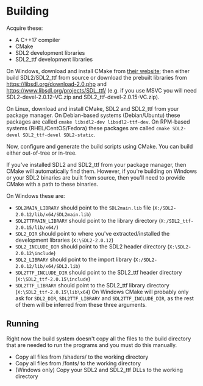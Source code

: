 # Building

Acquire these:
- A C++17 compiler
- CMake
- SDL2 development libraries
- SDL2_ttf development libraries

On Windows, download and install CMake from [their website](https://cmake.org/download/);
then either build SDL2/SDL2_ttf from source or
download the prebuilt libraries from <https://libsdl.org/download-2.0.php> and
<https://www.libsdl.org/projects/SDL_ttf/> (e.g. if you use MSVC you will need SDL2-devel-2.0.12-VC.zip and  SDL2_ttf-devel-2.0.15-VC.zip).

On Linux, download and install CMake, SDL2 and SDL2_ttf from your package manager.
On Debian-based systems (Debian/Ubuntu) these packages are called `cmake libsdl2-dev libsdl2-ttf-dev`.
On RPM-based systems (RHEL/CentOS/Fedora) these packages are called `cmake SDL2-devel SDL2_ttf-devel SDL2-static`.

Now, configure and generate the build scripts using CMake. You can build either out-of-tree or in-tree. 

If you've installed SDL2 and SDL2_ttf from your package manager, then CMake will automatically find them.
However, if you're building on Windows or your SDL2 binaries are built from source, then you'll need to provide
CMake with a path to these binaries.

On Windows these are:
- `SDL2MAIN_LIBRARY` should point to the `SDL2main.lib` file (`X:/SDL2-2.0.12/lib/x64/SDL2main.lib`)
- `SDL2TTFMAIN_LIBRARY` should point to the library directory (`X:/SDL2_ttf-2.0.15/lib/x64/`)
- `SDL2_DIR` should point to where you've extracted/installed the development libraries (`X:\SDL2-2.0.12`)
- `SDL2_INCLUDE_DIR` should point to the SDL2 header directory (`X:\SDL2-2.0.12\include`)
- `SDL2_LIBRARY` should point to the import library (`X:/SDL2-2.0.12/lib/x64/SDL2.lib`)
- `SDL2TTF_INCLUDE_DIR` should point to the SDL2_ttf header directory (`X:\SDL2_ttf-2.0.15\include`)
- `SDL2TTF_LIBRARY` should point to the SDL2_ttf library directory (`X:\SDL2_ttf-2.0.15\lib\x64`)
On Windows CMake will probably only ask for `SDL2_DIR`, `SDL2TTF_LIBRARY` and `SDL2TTF_INCLUDE_DIR`, as the rest of them will be inferred from these three arguments.

## Running
Right now the build system doesn't copy all the files to the build directory that are needed to run the programs and you must do this manually.
- Copy all files from /shaders/ to the working directory
- Copy all files from /fonts/ to the working directory
- (Windows only) Copy your SDL2 and SDL2_ttf DLLs to the working directory